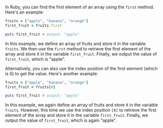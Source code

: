 In Ruby, you can find the first element of an array using the `first` method. Here's an example:

```ruby
fruits = ["apple", "banana", "orange"]
first_fruit = fruits.first

puts first_fruit # output: "apple"
```

In this example, we define an array of fruits and store it in the variable `fruits`. We then use the `first` method to retrieve the first element of the array and store it in the variable `first_fruit`. Finally, we output the value of `first_fruit`, which is "apple".

Alternatively, you can also use the index position of the first element (which is 0) to get the value. Here's another example:

```ruby
fruits = ["apple", "banana", "orange"]
first_fruit = fruits[0]

puts first_fruit # output: "apple"
```

In this example, we again define an array of fruits and store it in the variable `fruits`. However, this time we use the index position `[0]` to retrieve the first element of the array and store it in the variable `first_fruit`. Finally, we output the value of `first_fruit`, which is again "apple".